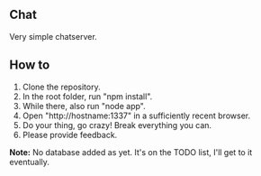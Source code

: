 ## Chat

Very simple chatserver.

## How to
1. Clone the repository.
2. In the root folder, run "npm install".
3. While there, also run "node app".
4. Open "http://hostname:1337" in a sufficiently recent browser.
5. Do your thing, go crazy! Break everything you can.
6. Please provide feedback.

**Note:** No database added as yet. It's on the TODO list, I'll get to it eventually.
